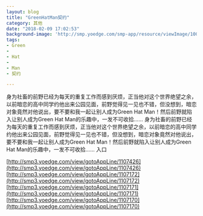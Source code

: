 ```yaml
---
layout: blog
title: "GreenHatMan契约"
category: 其他
date: "2018-02-09 17:02:53"
background-image: 'http://smp.yoedge.com/smp-app/resource/viewImage/1003668appline.png'
tags:
- Green
-  
- Hat
-  
- Man
- 契约

---
```

身为社畜的前野已经为每天的重复工作而感到厌烦，正当他对这个世界绝望之余，以前暗恋的高中同学约他出来公园见面，前野觉得见一见也不错，但没想到，暗恋对象竟然对他说出，要不要和我一起让别人成为Green Hat Man！然后前野就陷入让别人成为Green Hat Man的乐趣中，一发不可收拾……
身为社畜的前野已经为每天的重复工作而感到厌烦，正当他对这个世界绝望之余，以前暗恋的高中同学约他出来公园见面，前野觉得见一见也不错，但没想到，暗恋对象竟然对他说出，要不要和我一起让别人成为Green Hat Man！然后前野就陷入让别人成为Green Hat Man的乐趣中，一发不可收拾……
入口

[http://smp3.yoedge.com/view/gotoAppLine/1107426](http://smp3.yoedge.com/view/gotoAppLine/1107426)
[http://smp3.yoedge.com/view/gotoAppLine/1107172](http://smp3.yoedge.com/view/gotoAppLine/1107172)
[http://smp3.yoedge.com/view/gotoAppLine/1107171](http://smp3.yoedge.com/view/gotoAppLine/1107171)
[http://smp3.yoedge.com/view/gotoAppLine/1107170](http://smp3.yoedge.com/view/gotoAppLine/1107170)

        
